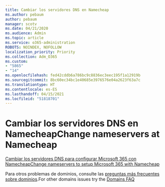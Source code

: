 ```yaml
---
title: Cambiar los servidores DNS en Namecheap
ms.author: pebaum
author: pebaum
manager: scotv
ms.date: 04/21/2020
ms.audience: Admin
ms.topic: article
ms.service: o365-administration
ROBOTS: NOINDEX, NOFOLLOW
localization_priority: Priority
ms.collection: Adm_O365
ms.custom:
- "5865"
- "14"
ms.openlocfilehash: fed42cddb6a786bc9c8836ec3eec195f1a12919b
ms.sourcegitcommit: 8bc60ec34bc1e40685e3976576e04a2623f63a7c
ms.translationtype: HT
ms.contentlocale: es-ES
ms.lasthandoff: 04/15/2021
ms.locfileid: "51818701"
---
```

# <a name="change-nameservers-at-namecheap"></a><span data-ttu-id="424d3-102">Cambiar los servidores DNS en Namecheap</span><span class="sxs-lookup"><span data-stu-id="424d3-102">Change nameservers at Namecheap</span></span>

[<span data-ttu-id="424d3-103">Cambiar los servidores DNS para configurar Microsoft 365 con Namecheap</span><span class="sxs-lookup"><span data-stu-id="424d3-103">Change nameservers to setup Microsoft 365 with Namecheap</span></span>](https://docs.microsoft.com/microsoft-365/admin/dns/change-nameservers-at-namecheap?view=o365-worldwide)

<span data-ttu-id="424d3-104">Para otros problemas de dominios, consulte las [preguntas más frecuentes sobre dominios](https://docs.microsoft.com/microsoft-365/admin/setup/domains-faq?view=o365-worldwide).</span><span class="sxs-lookup"><span data-stu-id="424d3-104">For other domains issues try the [Domains FAQ](https://docs.microsoft.com/microsoft-365/admin/setup/domains-faq?view=o365-worldwide)</span></span>